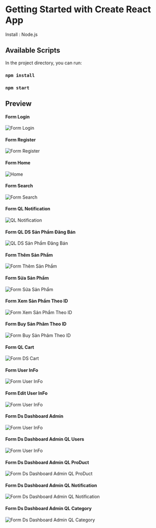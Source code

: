 # Getting Started with Create React App

Install : Node.js

## Available Scripts

In the project directory, you can run:
### `npm install`
### `npm start`

## Preview

#### Form Login
![Form Login ](../images/%20(13).png)

#### Form Register
![Form Register ](../images/(21).png)

#### Form Home
![Home](../images/%20(1).png)

#### Form Search
![Form Search](../images/%20(11).png)

#### Form QL Notification
![QL Notification ](../images/%20(4).png)

#### Form QL DS Sản Phẩm Đăng Bán
![QL DS Sản Phẩm Đăng Bán](../images/%20(3).png)

#### Form Thêm Sản Phẩm
![Form Thêm Sản Phẩm ](../images/%20(5).png)

#### Form Sửa Sản Phẩm
![Form Sửa Sản Phẩm](../images/%20(6).png)

#### Form Xem Sản Phẩm Theo ID
![Form Xem Sản Phẩm Theo ID](../images/%20(7).png)

#### Form Buy Sản Phâm Theo ID
![Form Buy Sản Phâm Theo ID](../images/%20(9).png)

#### Form QL Cart
![Form DS Cart ](../images/%20(8).png)

#### Form User InFo
![Form User InFo ](../images/%20(2).png)

#### Form Edit User InFo
![Form User InFo ](../images/%20(10).png)
 
#### Form Ds Dashboard Admin
![Form User InFo ](../images/%20(19).png)

#### Form Ds Dashboard Admin QL Users
![Form User InFo ](../images/%20(15).png)

#### Form Ds Dashboard Admin QL ProDuct
![Form Ds Dashboard Admin QL ProDuct](../images/%20(18).png)

#### Form Ds Dashboard Admin QL Notification
![Form Ds Dashboard Admin QL Notification](../images/%20(16).png)

#### Form Ds Dashboard Admin QL Category
![Form Ds Dashboard Admin QL Category ](../images/%20(17).png)